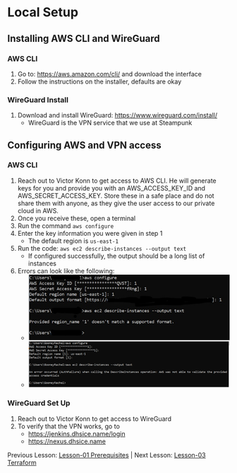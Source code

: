 # Local Setup

## Installing AWS CLI and WireGuard

### AWS CLI 

1. Go to: https://aws.amazon.com/cli/ and download the interface
2. Follow the instructions on the installer, defaults are okay

### WireGuard Install

1. Download and install WireGuard: https://www.wireguard.com/install/
   + WireGuard is the VPN service that we use at Steampunk

## Configuring AWS and VPN access

### AWS CLI 
 
1. Reach out to Victor Konn to get access to AWS CLI. He will generate
keys for you and provide you with an AWS_ACCESS_KEY_ID and 
AWS_SECRET_ACCESS_KEY. Store these in a safe place and do not share them 
with anyone, as they give the user access to our private cloud in AWS. 
2. Once you receive these, open a terminal
3. Run the command `aws configure`
4. Enter the key information you were given in step 1
   + The default region is `us-east-1`
5. Run the code: `aws ec2 describe-instances --output text`
   + If configured successfully, the output should be a long list of 
   instances
6. Errors can look like the following:
   + ![error 1](https://github.com/SteampunkFoundry/DevOpsForBeginnersCourse/blob/rachel-updates/imgs/awsKeyError1.jpg)
   + ![error 2](https://github.com/SteampunkFoundry/DevOpsForBeginnersCourse/blob/master/imgs/awsKeyError2.png)

### WireGuard Set Up

1. Reach out to Victor Konn to get access to WireGuard 
2. To verify that the VPN works, go to
   + https://jenkins.dhsice.name/login
   + https://nexus.dhsice.name
   
Previous Lesson: [Lesson-01 Prerequisites](./Lesson-01.md) | Next Lesson: [Lesson-03 Terraform](./Lesson-03.md)
